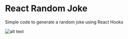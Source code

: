 # React Random Joke

Simple code to generate a random joke using React Hooks

![alt text](https://uploads.codesandbox.io/uploads/user/3ccbe1b8-9019-4d61-9ea5-935553bdf972/qQPI-Screen%20Shot%202019-02-12%20at%205.25.53%20PM.png)
